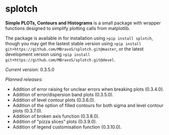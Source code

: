 # splotch
**Simple PLOTs, Contours and Histograms** is a small package with wrapper functions designed to simplify plotting calls from matplotlib.

The package is available in for installation using `>pip install splotch`, though you may get the lastest stable version using `>pip install git+https://github.com/MBravoS/splotch.git@master`, or the latest development version using `>pip install git+https://github.com/MBravoS/splotch.git@devel`.

*Current version*: 0.3.5.0

*Planned releases*:
* Addition of error raising for unclear errors when breaking plots (0.3.4.0).
* Addition of error/dispersion band plots (0.3.5.0).
* Addition of level contour plots (0.3.6.0).
* Addition of the option of filled contours for both sigma and level contour plots (0.3.7.0).
* Addition of broken axis function (0.3.8.0).
* Addition of "pizza slices" plots (0.3.9.0).
* Addition of legend customisation function (0.3.10.0).
